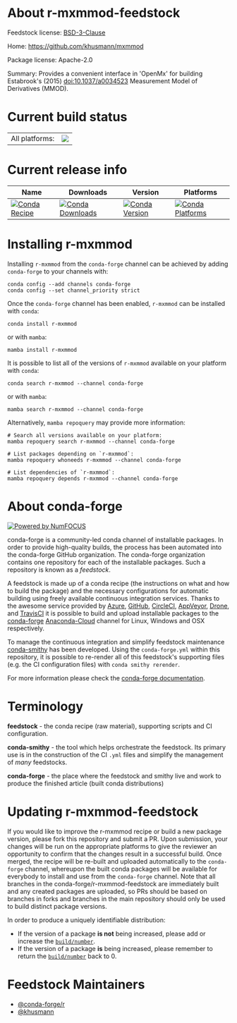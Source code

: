 About r-mxmmod-feedstock
========================

Feedstock license: [BSD-3-Clause](https://github.com/conda-forge/r-mxmmod-feedstock/blob/main/LICENSE.txt)

Home: https://github.com/khusmann/mxmmod

Package license: Apache-2.0

Summary: Provides a convenient interface in 'OpenMx' for building Estabrook's (2015) <doi:10.1037/a0034523> Measurement Model of Derivatives (MMOD).

Current build status
====================


<table><tr><td>All platforms:</td>
    <td>
      <a href="https://dev.azure.com/conda-forge/feedstock-builds/_build/latest?definitionId=9380&branchName=main">
        <img src="https://dev.azure.com/conda-forge/feedstock-builds/_apis/build/status/r-mxmmod-feedstock?branchName=main">
      </a>
    </td>
  </tr>
</table>

Current release info
====================

| Name | Downloads | Version | Platforms |
| --- | --- | --- | --- |
| [![Conda Recipe](https://img.shields.io/badge/recipe-r--mxmmod-green.svg)](https://anaconda.org/conda-forge/r-mxmmod) | [![Conda Downloads](https://img.shields.io/conda/dn/conda-forge/r-mxmmod.svg)](https://anaconda.org/conda-forge/r-mxmmod) | [![Conda Version](https://img.shields.io/conda/vn/conda-forge/r-mxmmod.svg)](https://anaconda.org/conda-forge/r-mxmmod) | [![Conda Platforms](https://img.shields.io/conda/pn/conda-forge/r-mxmmod.svg)](https://anaconda.org/conda-forge/r-mxmmod) |

Installing r-mxmmod
===================

Installing `r-mxmmod` from the `conda-forge` channel can be achieved by adding `conda-forge` to your channels with:

```
conda config --add channels conda-forge
conda config --set channel_priority strict
```

Once the `conda-forge` channel has been enabled, `r-mxmmod` can be installed with `conda`:

```
conda install r-mxmmod
```

or with `mamba`:

```
mamba install r-mxmmod
```

It is possible to list all of the versions of `r-mxmmod` available on your platform with `conda`:

```
conda search r-mxmmod --channel conda-forge
```

or with `mamba`:

```
mamba search r-mxmmod --channel conda-forge
```

Alternatively, `mamba repoquery` may provide more information:

```
# Search all versions available on your platform:
mamba repoquery search r-mxmmod --channel conda-forge

# List packages depending on `r-mxmmod`:
mamba repoquery whoneeds r-mxmmod --channel conda-forge

# List dependencies of `r-mxmmod`:
mamba repoquery depends r-mxmmod --channel conda-forge
```


About conda-forge
=================

[![Powered by
NumFOCUS](https://img.shields.io/badge/powered%20by-NumFOCUS-orange.svg?style=flat&colorA=E1523D&colorB=007D8A)](https://numfocus.org)

conda-forge is a community-led conda channel of installable packages.
In order to provide high-quality builds, the process has been automated into the
conda-forge GitHub organization. The conda-forge organization contains one repository
for each of the installable packages. Such a repository is known as a *feedstock*.

A feedstock is made up of a conda recipe (the instructions on what and how to build
the package) and the necessary configurations for automatic building using freely
available continuous integration services. Thanks to the awesome service provided by
[Azure](https://azure.microsoft.com/en-us/services/devops/), [GitHub](https://github.com/),
[CircleCI](https://circleci.com/), [AppVeyor](https://www.appveyor.com/),
[Drone](https://cloud.drone.io/welcome), and [TravisCI](https://travis-ci.com/)
it is possible to build and upload installable packages to the
[conda-forge](https://anaconda.org/conda-forge) [Anaconda-Cloud](https://anaconda.org/)
channel for Linux, Windows and OSX respectively.

To manage the continuous integration and simplify feedstock maintenance
[conda-smithy](https://github.com/conda-forge/conda-smithy) has been developed.
Using the ``conda-forge.yml`` within this repository, it is possible to re-render all of
this feedstock's supporting files (e.g. the CI configuration files) with ``conda smithy rerender``.

For more information please check the [conda-forge documentation](https://conda-forge.org/docs/).

Terminology
===========

**feedstock** - the conda recipe (raw material), supporting scripts and CI configuration.

**conda-smithy** - the tool which helps orchestrate the feedstock.
                   Its primary use is in the construction of the CI ``.yml`` files
                   and simplify the management of *many* feedstocks.

**conda-forge** - the place where the feedstock and smithy live and work to
                  produce the finished article (built conda distributions)


Updating r-mxmmod-feedstock
===========================

If you would like to improve the r-mxmmod recipe or build a new
package version, please fork this repository and submit a PR. Upon submission,
your changes will be run on the appropriate platforms to give the reviewer an
opportunity to confirm that the changes result in a successful build. Once
merged, the recipe will be re-built and uploaded automatically to the
`conda-forge` channel, whereupon the built conda packages will be available for
everybody to install and use from the `conda-forge` channel.
Note that all branches in the conda-forge/r-mxmmod-feedstock are
immediately built and any created packages are uploaded, so PRs should be based
on branches in forks and branches in the main repository should only be used to
build distinct package versions.

In order to produce a uniquely identifiable distribution:
 * If the version of a package **is not** being increased, please add or increase
   the [``build/number``](https://docs.conda.io/projects/conda-build/en/latest/resources/define-metadata.html#build-number-and-string).
 * If the version of a package **is** being increased, please remember to return
   the [``build/number``](https://docs.conda.io/projects/conda-build/en/latest/resources/define-metadata.html#build-number-and-string)
   back to 0.

Feedstock Maintainers
=====================

* [@conda-forge/r](https://github.com/conda-forge/r/)
* [@khusmann](https://github.com/khusmann/)

